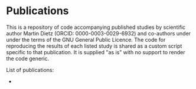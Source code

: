 # Publications

This is a repository of code accompanying published studies by scientific author Martin Dietz (ORCID: 0000-0003-0029-6932) and co-authors under under the terms of the GNU General Public Licence. The code for reproducing the results of each listed study is shared as a custom script specific to that publication. It is supplied "as is" with no support to render the code generic.

List of publications:

+ 
